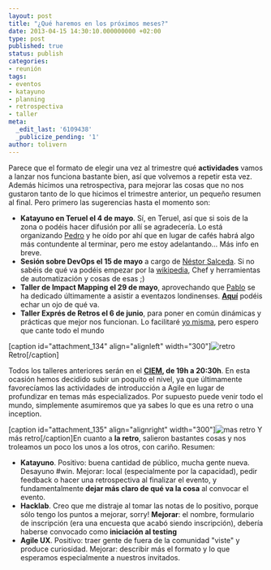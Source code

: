 ```yaml
---
layout: post
title: "¿Qué haremos en los próximos meses?"
date: 2013-04-15 14:30:10.000000000 +02:00
type: post
published: true
status: publish
categories:
- reunión
tags:
- eventos
- katayuno
- planning
- retrospectiva
- taller
meta:
  _edit_last: '6109438'
  _publicize_pending: '1'
author: tolivern
---
```

Parece que el formato de elegir una vez al trimestre qué **actividades**
vamos a lanzar nos funciona bastante bien, así que volvemos a repetir
esta vez. Además hicimos una retrospectiva, para mejorar las cosas que
no nos gustaron tanto de lo que hicimos el trimestre anterior, un
pequeño resumen al final. Pero primero las sugerencias hasta el momento
son:

-   **Katayuno en Teruel el 4 de mayo**. Sí, en Teruel, así que si sois
    de la zona o podéis hacer difusión por allí se agradecería. Lo está
    organizando [Pedro](https://twitter.com/nimpedrojo "Pedro Lafuente")
    y he oído por ahí que en lugar de cafés habrá algo más contundente
    al terminar, pero me estoy adelantando... Más info en breve.
-   **Sesión sobre DevOps el 15 de mayo** a cargo de [Néstor
    Salceda](https://twitter.com/nestorsalceda). Si no sabéis de qué va
    podéis empezar por la
    [wikipedia](http://en.wikipedia.org/wiki/DevOps "DevOps"), Chef y
    herramientas de automatización y cosas de esas ;)
-   **Taller de Impact Mapping el 29 de mayo**, aprovechando que
    [Pablo](https://twitter.com/pablojimeno "Pablo Jimeno") se ha
    dedicado últimamente a asistir a eventazos londinenses.
    **[Aquí](http://www.impactmapping.org/ "Impact Mapping")** podéis
    echar un ojo de qué va.
-   **Taller Exprés de Retros el 6 de junio**, para poner en común
    dinámicas y prácticas que mejor nos funcionan. Lo facilitaré [yo
    misma](https://twitter.com/tolivern "Teresa"), pero espero que cante
    todo el mundo

[caption id="attachment\_134" align="alignleft"
width="300"]![retro]({{site.baseurl}}/img/posts/img_1626.jpg?w=300 "Retro")
Retro[/caption]

Todos los talleres anteriores serán en el
**[CIEM](http://www.ciemzaragoza.es/ "CIEM"), de 19h a 20:30h**. En esta
ocasión hemos decidido subir un poquito el nivel, ya que últimamente
favorecíamos las actividades de introducción a Agile en lugar de
profundizar en temas más especializados. Por supuesto puede venir todo
el mundo, simplemente asumiremos que ya sabes lo que es una retro o una
inception.

[caption id="attachment\_135" align="alignright"
width="300"]![mas retro]({{site.baseurl}}/img/posts/img_1627.jpg?w=300 "Y más retro")
Y más retro[/caption]En cuanto a **la retro**, salieron bastantes cosas
y nos troleamos un poco los unos a los otros, con cariño. Resumen:

-   **Katayuno**. Positivo: buena cantidad de público, mucha gente
    nueva. Desayuno \#win. Mejorar: local (especialmente por la
    capacidad), pedir feedback o hacer una retrospectiva al finalizar el
    evento, y fundamentalmente **dejar más claro de qué va la cosa** al
    convocar el evento.
-   **Hacklab**. Creo que me distraje al tomar las notas de lo positivo,
    porque sólo tengo los puntos a mejorar, sorry! **Mejorar**: el
    nombre, formulario de inscripción (era una encuesta que acabó siendo
    inscripción), debería haberse convocado como **iniciación al
    testing**
-   **Agile UX**. Positivo: traer gente de fuera de la comunidad "viste"
    y produce curiosidad. Mejorar: describir más el formato y lo que
    esperamos especialmente a nuestros invitados.
